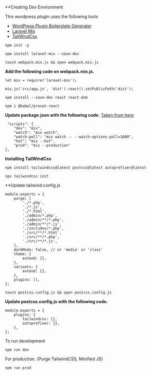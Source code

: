 **Creating Dev Environment

This wordpress plugin uses the following tools
* [WordPress Plugin Boilerplate Generater](https://wppb.me/)
* [Laravel Mix](https://laravel-mix.com/)
* [TailWindCss](https://tailwindcss.com/)

```
npm init -y
```



```
npm install laravel-mix --save-dev
```



```
touch webpack.mix.js && open webpack.mix.js
```

**Add the following code on webpack.mix.js.**

```
let mix = require('laravel-mix');

mix.js('src/app.js', 'dist').react().setPublicPath('dist');
```

```
npm install --save-dev react react-dom
```

```
npm i @babel/preset-react
```

**Update package.json with the following code.** [Taken from here](https://github.com/JeffreyWay/laravel-mix/commit/ea8facd1bd8aadc719f03e7cd03603d4fb797bd1)

```
 "scripts": {
    "dev": "mix",
    "watch": "mix watch",
    "watch-poll": "mix watch -- --watch-options-poll=1000",
    "hot": "mix --hot",
    "prod": "mix --production"
},
```

**Installing TailWindCss**

```
npm install tailwindcss@latest postcss@latest autoprefixer@latest
```

```
npx tailwindcss init
```

**Update tailwind.config.js

```
module.exports = {
	purge: [
		'./*.php',
		'./*.js',
		'./*.html',
		'./admin/*.php',
		'./admin/**/*.php',
		'./admin/**/*.js',
		'./includes/*.php',
		'./src/**/*.html',
		'./src/**/*.php',
		'./src/**/*.js',
	],
	darkMode: false, // or 'media' or 'class'
	theme: {
		extend: {},
	},
	variants: {
		extend: {},
	},
	plugins: [],
};
```

```
touch postcss.config.js && open postcss.config.js
```

**Update postcss.config.js with the following code.**

```
module.exports = {
    plugins: {
        tailwindcss: {},
        autoprefixer: {},
    },
};
```

To run development
```
npm run dev
```

For production. (Purge TailwindCSS, Minified JS)

```
npm run prod
```

